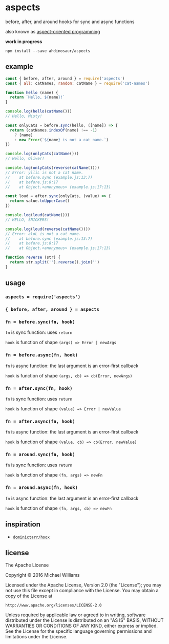 # aspects

before, after, and around hooks for sync and async functions

also known as [aspect-oriented programming](https://en.wikipedia.org/wiki/Aspect-oriented_programming)

**work in progress**

```shell
npm install --save ahdinosaur/aspects
```

## example

```js
const { before, after, around } = require('aspects')
const { all: catNames, random: catName } = require('cat-names')

function hello (name) {
  return `Hello, ${name}!`
}

console.log(hello(catName()))
// Hello, Misty!

const onlyCats = before.sync(hello, ([name]) => {
  return (catNames.indexOf(name) !== -1)
    ? [name]
    : new Error(`${name} is not a cat name.`)
})

console.log(onlyCats(catName()))
// Hello, Oliver!

console.log(onlyCats(reverse(catName())))
// Error: ylliL is not a cat name.
//    at before.sync (example.js:13:7)
//    at before.js:8:17
//    at Object.<anonymous> (example.js:17:13)

const loud = after.sync(onlyCats, (value) => {
  return value.toUpperCase()
})

console.log(loud(catName()))
// HELLO, SNICKERS!

console.log(loud(reverse(catName())))
// Error: aloL is not a cat name.
//    at before.sync (example.js:13:7)
//    at before.js:8:17
//    at Object.<anonymous> (example.js:17:13)

function reverse (str) {
  return str.split('').reverse().join('')
}
```

## usage

### `aspects = require('aspects')`
### `{ before, after, around } = aspects`

### `fn = before.sync(fn, hook)`

`fn` is sync function: uses `return`

`hook` is function of shape `(args) => Error | newArgs`

### `fn = before.async(fn, hook)`

`fn` is async function: the last argument is an error-first callback

`hook` is function of shape `(args, cb) => cb(Error, newArgs)`

### `fn = after.sync(fn, hook)`

`fn` is sync function: uses `return`

`hook` is function of shape `(value) => Error | newValue`

### `fn = after.async(fn, hook)`

`fn` is async function: the last argument is an error-first callback

`hook` is function of shape `(value, cb) => cb(Error, newValue)`

### `fn = around.sync(fn, hook)`

`fn` is sync function: uses `return`

`hook` is function of shape `(fn, args) => newFn`

### `fn = around.async(fn, hook)`

`fn` is async function: the last argument is an error-first callback

`hook` is function of shape `(fn, args, cb) => newFn`

## inspiration

- [`dominictarr/hoox`](https://github.com/dominictarr/hoox)

## license

The Apache License

Copyright &copy; 2016 Michael Williams

Licensed under the Apache License, Version 2.0 (the "License");
you may not use this file except in compliance with the License.
You may obtain a copy of the License at

    http://www.apache.org/licenses/LICENSE-2.0

Unless required by applicable law or agreed to in writing, software
distributed under the License is distributed on an "AS IS" BASIS,
WITHOUT WARRANTIES OR CONDITIONS OF ANY KIND, either express or implied.
See the License for the specific language governing permissions and
limitations under the License.
